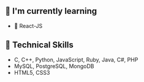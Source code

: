 ## 🌱 I'm currently learning

- 📱 React-JS

## 💼 Technical Skills
- C, C++, Python, JavaScript, Ruby, Java, C#, PHP
- MySQL, PostgreSQL, MongoDB
- HTML5, CSS3